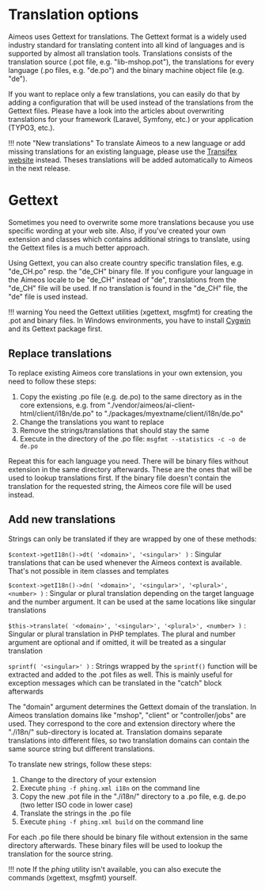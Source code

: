 # Translation options

Aimeos uses Gettext for translations. The Gettext format is a widely used industry standard for translating content into all kind of languages and is supported by almost all translation tools. Translations consists of the translation source (.pot file, e.g. "lib-mshop.pot"), the translations for every language (.po files, e.g. "de.po") and the binary machine object file (e.g. "de").

If you want to replace only a few translations, you can easily do that by adding a configuration that will be used instead of the translations from the Gettext files. Please have a look into the articles about overwriting translations for your framework (Laravel, Symfony, etc.) or your application (TYPO3, etc.).

!!! note "New translations"
    To translate Aimeos to a new language or add missing translations for an existing language, please use the [Transifex website](https://www.transifex.com/aimeos/public/) instead. Theses translations will be added automatically to Aimeos in the next release.

# Gettext

Sometimes you need to overwrite some more translations because you use specific wording at your web site. Also, if you've created your own extension and classes which contains additional strings to translate, using the Gettext files is a much better approach.

Using Gettext, you can also create country specific translation files, e.g. "de_CH.po" resp. the "de_CH" binary file. If you configure your language in the Aimeos locale to be "de_CH" instead of "de", translations from the "de_CH" file will be used. If no translation is found in the "de_CH" file, the "de" file is used instead.

!!! warning
    You need the Gettext utilities (xgettext, msgfmt) for creating the .pot and binary files. In Windows environments, you have to install [Cygwin](https://www.cygwin.com/) and its Gettext package first.

## Replace translations

To replace existing Aimeos core translations in your own extension, you need to follow these steps:
1. Copy the existing .po file (e.g. de.po) to the same directory as in the core extensions, e.g. from "./vendor/aimeos/ai-client-html/client/i18n/de.po" to "./packages/myextname/client/i18n/de.po"
2. Change the translations you want to replace
3. Remove the strings/translations that should stay the same
4. Execute in the directory of the .po file: `msgfmt --statistics -c -o de de.po`

Repeat this for each language you need. There will be binary files without extension in the same directory afterwards. These are the ones that will be used to lookup translations first. If the binary file doesn't contain the translation for the requested string, the Aimeos core file will be used instead.

## Add new translations

Strings can only be translated if they are wrapped by one of these methods:

`$context->getI18n()->dt( '<domain>', '<singular>' )`
: Singular translations that can be used whenever the Aimeos context is available. That's not possible in item classes and templates

`$context->getI18n()->dn( '<domain>', '<singular>', '<plural>', <number> )`
: Singular or plural translation depending on the target language and the number argument. It can be used at the same locations like singular translations

`$this->translate( '<domain>', '<singular>', '<plural>', <number> )`
: Singular or plural translation in PHP templates. The plural and number argument are optional and if omitted, it will be treated as a singular translation

`sprintf( '<singular>' )`
: Strings wrapped by the `sprintf()` function will be extracted and added to the .pot files as well. This is mainly useful for exception messages which can be translated in the "catch" block afterwards

The "domain" argument determines the Gettext domain of the translation. In Aimeos translation domains like "mshop", "client" or "controller/jobs" are used. They correspond to the core and extension directory where the "./i18n/" sub-directory is located at. Translation domains separate translations into different files, so two translation domains can contain the same source string but different translations.

To translate new strings, follow these steps:
1. Change to the directory of your extension
2. Execute `phing -f phing.xml i18n` on the command line
3. Copy the new .pot file in the "./i18n/" directory to a .po file, e.g. de.po (two letter ISO code in lower case)
4. Translate the strings in the .po file
5. Execute `phing -f phing.xml build` on the command line

For each .po file there should be binary file without extension in the same directory afterwards. These binary files will be used to lookup the translation for the source string.

!!! note
    If the *phing* utility isn't available, you can also execute the commands (xgettext, msgfmt) yourself.
